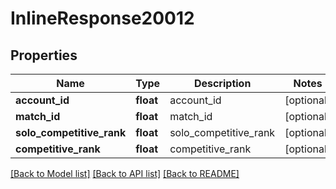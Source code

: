 # InlineResponse20012

## Properties
Name | Type | Description | Notes
------------ | ------------- | ------------- | -------------
**account_id** | **float** | account_id | [optional] 
**match_id** | **float** | match_id | [optional] 
**solo_competitive_rank** | **float** | solo_competitive_rank | [optional] 
**competitive_rank** | **float** | competitive_rank | [optional] 

[[Back to Model list]](../README.md#documentation-for-models) [[Back to API list]](../README.md#documentation-for-api-endpoints) [[Back to README]](../README.md)



